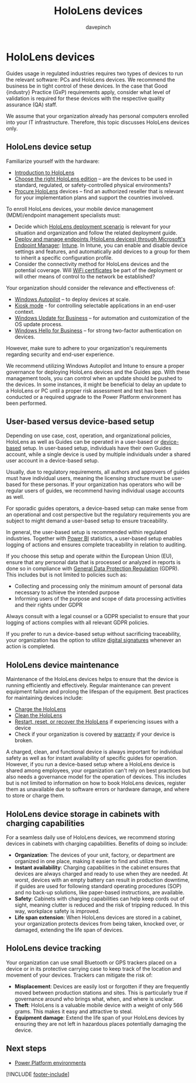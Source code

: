 ﻿---
title: HoloLens devices
description: Learn about setting up and maintaining HoloLens devices in a regulated industry
ms.date: 03/21/2023
ms.topic: conceptual
author: davepinch
ms.author: davepinch
ms-reviewer: m-hartmann
ms.custom: bap-template
---

# HoloLens devices

Guides usage in regulated industries requires two types of devices to run the relevant software: PCs and HoloLens devices. We recommend the business be in tight control of these devices. In the case that Good {industry} Practice (GxP) requirements apply, consider what level of validation is required for these devices with the respective quality assurance (QA) staff.

We assume that your organization already has personal computers enrolled into your IT infrastructure. Therefore, this topic discusses HoloLens devices only.

## HoloLens device setup

Familiarize yourself with the hardware:

- [Introduction to HoloLens](/hololens/hololens2-hardware)
- [Choose the right HoloLens edition](/hololens/hololens2-options) – are the devices to be used in standard, regulated, or safety-controlled physical environments?
- [Procure HoloLens](/hololens/hololens2-purchase) devices – find an authorized reseller that is relevant for your implementation plans and support the countries involved.

To enroll HoloLens devices, your mobile device management (MDM)/endpoint management specialists must:

- Decide which [HoloLens deployment scenario](/hololens/hololens-requirements#scenario-a) is relevant for your situation and organization and follow the related deployment guide.
- [Deploy and manage endpoints (HoloLens devices) through Microsoft's Endpoint Manager](/hololens/hololens-mdm-configure): [Intune](/mem/endpoint-manager-overview). In Intune, you can enable and disable device settings and features, and automatically add devices to a group for them to inherit a specific configuration profile.
- Consider the connectivity method for HoloLens devices and the potential coverage. Will [WiFi certificates](/hololens/hololens-certificates-network) be part of the deployment or will other means of control to the network be established?

Your organization should consider the relevance and effectiveness of:

- [Windows Autopilot](/hololens/hololens2-autopilot) – to deploy devices at scale.
- [Kiosk mode](/hololens/hololens-kiosk) - for controlling selectable applications in an end-user context.
- [Windows Update for Business](/mem/intune/protect/windows-update-for-business-configure) – for automation and customization of the OS update process.
- [Windows Hello for Business](/windows/security/identity-protection/hello-for-business/hello-overview) – for strong two-factor authentication on devices.

However, make sure to adhere to your organization's requirements regarding security and end-user experience.

We recommend utilizing Windows Autopilot and Intune to ensure a proper governance for deploying HoloLens devices and the Guides app. With these management tools, you can control when an update should be pushed to the devices. In some instances, it might be beneficial to delay an update to a HoloLens or PC until a proper risk assessment and test has been conducted or a required upgrade to the Power Platform environment has been performed.

## User-based versus device-based setup

Depending on use case, cost, operation, and organizational policies, HoloLens as well as Guides can be operated in a user-based or [device-based](../device-license.md) setup. In user-based setup, individuals have their own Guides account, while a single device is used by multiple individuals under a shared user account in a device-based setup.  
  
Usually, due to regulatory requirements, all authors and approvers of guides must have individual users, meaning the licensing structure must be user-based for these personas. If your organization has operators who will be regular users of guides, we recommend having individual usage accounts as well.

For sporadic guides operators, a device-based setup can make sense from an operational and cost perspective but the regulatory requirements you are subject to might demand a user-based setup to ensure traceability.

In general, the user-based setup is recommended within regulated industries. Together with [Power BI](/power-bi/) statistics, a user-based setup enables logging of actions and ensures complete traceability in relation to auditing.  
  
If you choose this setup and operate within the European Union (EU), ensure that any personal data that is processed or analyzed in reports is done so in compliance with [General Data Protection Regulation](https://eur-lex.europa.eu/legal-content/EN/TXT/?uri=CELEX%3A32016R0679) (GDPR). This includes but is not limited to policies such as:

- Collecting and processing only the minimum amount of personal data necessary to achieve the intended purpose
- Informing users of the purpose and scope of data processing activities and their rights under GDPR

Always consult with a legal counsel or a GDPR specialist to ensure that your logging of actions complies with all relevant GDPR policies.

If you prefer to run a device-based setup without sacrificing traceability, your organization has the option to utilize [digital signatures](electronic-records-and-electronic-signature.md) whenever an action is completed.  

## HoloLens device maintenance

Maintenance of the HoloLens devices helps to ensure that the device is running efficiently and effectively. Regular maintenance can prevent equipment failure and prolong the lifespan of the equipment. Best practices for maintaining devices include:

- [Charge the HoloLens](/hololens/hololens2-charging)
- [Clean the HoloLens](/hololens/hololens2-maintenance)
- [Restart, reset, or recover the HoloLens](/hololens/hololens-recovery) if experiencing issues with a device
- Check if your organization is covered by [warranty](https://support.microsoft.com/en-us/warranty) if your device is broken.

A charged, clean, and functional device is always important for individual safety as well as for instant availability of specific guides for operation. However, if you run a device-based setup where a HoloLens device is shared among employees, your organization can't rely on best practices but also needs a governance model for the operation of devices. This includes but is not limited to information on how to book HoloLens devices, register them as unavailable due to software errors or hardware damage, and where to store or charge them.

## HoloLens device storage in cabinets with charging capabilities

For a seamless daily use of HoloLens devices, we recommend storing devices in cabinets with charging capabilities. Benefits of doing so include:

- **Organization**: The devices of your unit, factory, or department are organized in one place, making it easier to find and utilize them.
- **Instant availability**: Charging capabilities in the cabinet ensures that devices are always charged and ready to use when they are needed. At worst, devices with an empty battery can result in production downtime, if guides are used for following standard operating procedures (SOP) and no back-up solutions, like paper-based instructions, are available.
- **Safety**: Cabinets with charging capabilities can help keep cords out of sight, meaning clutter is reduced and the risk of tripping reduced. In this way, workplace safety is improved.
- **Life span extension**: When HoloLens devices are stored in a cabinet, your organization protects devices from being taken, knocked over, or damaged, extending the life span of devices.

## HoloLens device tracking

Your organization can use small Bluetooth or GPS trackers placed on a device or in its protective carrying case to keep track of the location and movement of your devices. Trackers can mitigate the risk of:

- **Misplacement**: Devices are easily lost or forgotten if they are frequently moved between production stations and sites. This is particularly true if governance around who brings what, when, and where is unclear.
- **Theft**: HoloLens is a valuable mobile device with a weight of only 566 grams. This makes it easy and attractive to steal.
- **Equipment damage**: Extend the life span of your HoloLens devices by ensuring they are not left in hazardous places potentially damaging the device.

## Next steps

- [Power Platform environments](power-platform-environments.md)

[!INCLUDE [footer-include](../../includes/footer-banner.md)]
